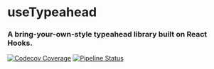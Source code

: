 # useTypeahead
### A bring-your-own-style typeahead library built on React Hooks.

[![Codecov Coverage](https://img.shields.io/codecov/c/github/cooknc416/use-typeahead/develop.svg?style=flat-square)](https://codecov.io/gh/cooknc416/use-typeahead/) [![Pipeline Status](https://img.shields.io/github/workflow/status/cooknc416/use-typeahead/CI?style=flat-square)](https://github.com/cooknc416/use-typeahead/actions?query=workflow%3ACI)

